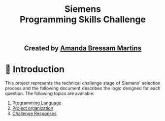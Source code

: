 <h1 align="center">
 Siemens <br>Programming Skills Challenge<br><br>
</h1>

<h2 align="center">
 Created by <a href="https://github.com/abressam">Amanda Bressam Martins</a>
</h2>

# 🚀 Introduction

<p align="justify">
This project represents the technical challenge stage of Siemens' selection process and the following document describes the logic designed for each question. The following topics are available:
</p>

1. [Programming Language](#language)
2. [Project organization](#organize)
3. [Challenge Responses](#questions)
